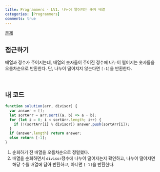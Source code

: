 ```yaml
---
title: Programmers - LV1. 나누어 떨어지는 숫자 배열
categories: [Programmers]
comments: true
---
```


[문제](https://programmers.co.kr/learn/courses/30/lessons/12910)

## 접근하기

배열과 정수가 주어지는데, 배열의 숫자들이 주어진 정수에 나누어 떨어지는 숫자들을 오름차순으로 반환한다.
단, 나누어 떨어지지 않는다면 `[-1]`을 반환한다.

<br>

## 내 코드

```js
function solution(arr, divisor) {
  var answer = [];
  let sortArr = arr.sort((a, b) => a - b);
  for (let i = 0; i < sortArr.length; i++) {
    if (!(sortArr[i] % divisor)) answer.push(sortArr[i]);
  }
  if (answer.length) return answer;
  else return [-1];
}
```

1. 순회하기 전 배열을 오름차순으로 정렬했다.
2. 배열을 순회하면서 `divisor`정수에 나누어 떨어지는지 확인하고, 나누어 떨어지면 해당 수를 배열에 담아 반환하고, 아니면 `[-1]`을 반환한다.
